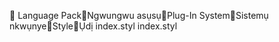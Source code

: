       Language Pack   Ngwungwu asụsụ   Plug-In System   Sistemụ nkwụnye   Style   Ụdị
   index.styl
   index.styl